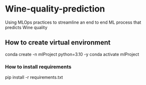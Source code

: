 # Wine-quality-prediction
Using MLOps practices to streamline an end to end ML process that predicts Wine quality


## How to create virtual environment
conda create -n mlProject python=3.10 -y
conda activate mlProject


### How to install requirements

pip install -r requirements.txt